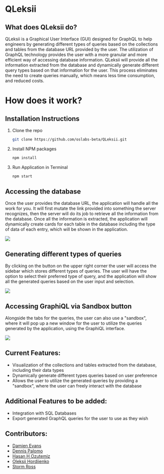 # QLeksii

## What does QLeksii do?

QLeksii is a Graphical User Interface (GUI) designed for GraphQL to help engineers by generating different types of queries based on the collections and tables from the database URL provided by the user. The utilization of GraphQL technology provides the user with a more granular and more efficient way of accessing database information. QLeksii will provide all the information extracted from the database and dynamically generate different query types based on that information for the user. This process eliminates the need to create queries manually, which means less time consumption, and reduced costs.

# How does it work?

## Installation Instructions
1. Clone the repo
   ```sh
   git clone https://github.com/oslabs-beta/QLeksii.git
   ```
2. Install NPM packages
   ```sh
   npm install
   ```
3. Run Application in Terminal
   ```sh
   npm start
   ```

## Accessing the database

Once the user provides the database URL, the application will handle all the work for you. It will first mutate the link provided into something the server recognizes, then the server will do its job to retrieve all the information from the database. Once all the information is extracted, the application will dynamically create cards for each table in the database including the type of data of each entry, which will be shown in the application.

![](https://miro.medium.com/max/700/1*4Drwq7uybBSxRvShjYoepA.gif)

## Generating different types of queries

By clicking on the button on the upper right corner the user will access the sidebar which stores different types of queries. The user will have the option to select their preferred type of query, and the application will show all the generated queries based on the user input and selection.

![](https://miro.medium.com/max/700/1*m9capS_CLBPqD8N9_1YOtA.gif)

## Accessing GraphiQL via Sandbox button

Alongside the tabs for the queries, the user can also use a "sandbox", where it will pop up a new window for the user to utilize the queries generated by the application, using the GraphiQL interface.

![](https://miro.medium.com/max/700/1*JkbWxDGU2t0ZRMqLgGAZrw.gif)

## Current Features:

-   Visualization of the collections and tables extracted from the database, including their data types
-   Dynamically generate different types queries based on user preference
-   Allows the user to utilize the generated queries by providing a "sandbox", where the user can freely interact with the database

## Additional Features to be added:

- Integration with SQL Databases
- Export generated GraphQL queries for the user to use as they wish

## Contributors:
- [Damien Evans](https://github.com/dnyceboy)
- [Dennis Palomo](https://github.com/dennispalomo)
- [Hasan H Ozutemiz](https://github.com/hozutemiz)
- [Oleksii Hordiienko](https://github.com/alexr1der)
- [Storm Ross](https://github.com/sar516)
